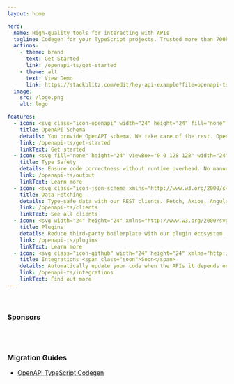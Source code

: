 ```yaml
---
layout: home

hero:
  name: High-quality tools for interacting with APIs
  tagline: Codegen for your TypeScript projects. Trusted more than 700k times each month to generate reliable API clients and SDKs.
  actions:
    - theme: brand
      text: Get Started
      link: /openapi-ts/get-started
    - theme: alt
      text: View Demo
      link: https://stackblitz.com/edit/hey-api-example?file=openapi-ts.config.ts,src%2Fclient%2Fschemas.gen.ts,src%2Fclient%2Fsdk.gen.ts,src%2Fclient%2Ftypes.gen.ts
  image:
    src: /logo.png
    alt: logo

features:
  - icon: <svg class="icon-openapi" width="24" height="24" fill="none" xmlns="http://www.w3.org/2000/svg" viewBox="0 0 30 32"><path d="M8.96 18.397H.515l.005.123.014.238.007.102.022.275.006.061.033.304.003.03.043.327c.098.677.243 1.343.437 1.999l.003.008.1.326.006.018.093.276.025.07.087.24.04.107.078.2.06.149.065.154.086.188.05.114.105.225.035.072.126.256.02.039.154.293.033.057 7.235-4.366a5.754 5.754 0 0 1-.528-1.885ZM.914 22.27l.002.007.273-.085-.275.078ZM11.034 22.275l-5.97 5.967.092.085.255.227.203.172.055.045.232.187.03.024.255.196a.066.066 0 0 1 .01.007l1.113.752.04.024.219.13.134.076.128.072.232.126.032.017.658.32 3.213-7.805a5.719 5.719 0 0 1-.934-.623l.003.001ZM10.415 21.683l-.186-.219-.154-.199-.165-.233-.154-.241-7.22 4.349.371.584.03.044.002.003.388.547.009.011.008.011.176.229.21.261.045.055.173.203.076.087.15.171.084.092.039.042.114.12.046.047.2.204 5.956-5.956-.195-.209-.003-.003ZM18.31 22.272l-.2.154.016.025 4.342 7.209.594-.41c.42-.31.827-.645 1.22-1.007l-5.949-5.947-.023-.024ZM21.92 30.003l.01-.006-.01.006Zm-.005.003ZM21.929 29.994l.057-.028-.001-.002-.056.033v-.003Zm-.01.009-.002.001.002-.001ZM21.916 30.006l-.011-.018.01.018Zm.004-.003.01-.005-.01.005Z" fill="#fff"></path><path d="m21.837 29.719-4.2-6.97-.25.139-.256.128a5.756 5.756 0 0 1-4.106.319l-.27-.095-.27-.095-3.207 7.788.024.009.024.009.007.003.615.235a14.262 14.262 0 0 0 3.007.708l.349.038.056.005.28.023.095.006.245.014.15.006.195.007.348.004c.788 0 1.575-.066 2.352-.196l.04-.006.246-.045.143-.027.145-.03.24-.053.044-.01a14.241 14.241 0 0 0 3.398-1.267l.209-.115.424-.238-.007-.02.01.018.014-.008.056-.034-.15-.25Zm-10.8-16.335.2-.155-.015-.024-4.343-7.206-.595.41c-.42.31-.827.645-1.218 1.006l5.948 5.945.024.024ZM4.654 7.808l-.395.413c-.44.476-.841.971-1.203 1.491l-.052.075-.121.178-.123.188-.045.068a14.135 14.135 0 0 0-2.2 7.035l-.007.286-.005.285h8.424l.013-.285.016-.286a5.716 5.716 0 0 1 1.27-3.068c.058-.073.128-.142.192-.212.065-.07.124-.144.192-.212L4.654 7.808Zm17.38-2.09L22 5.695l-.224-.132-.13-.075-.132-.073-.228-.123-.036-.019a14.74 14.74 0 0 0-1.52-.686l-.04-.015-.342-.124a14.216 14.216 0 0 0-2.839-.673l-.118-.016-.119-.013-.228-.025-.064-.006-.273-.023-.342-.02-.124-.006v8.444c.433.045.862.138 1.279.279l6.216-6.211a13.96 13.96 0 0 0-.703-.461h.002ZM7.363 5.692l.147.244-.147-.244Zm0 0L7.36 5.69l.004.002Z" fill="#fff"></path><path d="m14.388 3.664-.285.005a14.24 14.24 0 0 0-1.78.184l-.04.007-.247.044-.143.027-.145.03-.24.053-.043.01a14.252 14.252 0 0 0-3.4 1.268l-.705.398v.001l4.349 7.219.25-.14a5.727 5.727 0 0 1 2.141-.657l.285-.022s.19-.01.286-.01V3.658c-.095 0-.19.003-.285.005h.002ZM28.827 17.131l-.014-.227-.007-.113-.022-.267-.006-.07-.032-.297-.002-.024-.002-.012-.043-.32-.001-.01a14.164 14.164 0 0 0-.436-1.992l-.003-.013-.094-.304-.013-.04-.091-.272-.026-.074-.086-.235-.043-.111-.075-.194-.063-.153-.063-.15-.083-.191-.049-.108-.107-.228-.033-.069-.128-.259-.018-.035-.149-.286c-.002-.003-.003-.007-.006-.01a14.217 14.217 0 0 0-.806-1.308l-6.217 6.218c.14.415.233.844.278 1.279h8.444l-.004-.125ZM20.42 17.828l-.013.285-.016.286a5.709 5.709 0 0 1-1.27 3.068c-.057.073-.128.142-.192.212s-.123.144-.191.212l5.956 5.956c.067-.068.13-.138.197-.206l.197-.207c.44-.477.843-.977 1.206-1.496l.043-.06.13-.193.113-.173.057-.084a14.13 14.13 0 0 0 2.196-7.03l.007-.285.005-.286H20.42Z" fill="#fff"></path></svg>
    title: OpenAPI Schema
    details: You provide OpenAPI schema. We take care of the rest. OpenAPI 2.0, 3.0, and 3.1 supported.
    link: /openapi-ts/get-started
    linkText: Get started
  - icon: <svg fill="none" height="24" viewBox="0 0 128 128" width="24" xmlns="http://www.w3.org/2000/svg"><rect fill="#3178c6" height="128" rx="6" width="128"/><path clip-rule="evenodd" d="m74.2622 99.468v14.026c2.2724 1.168 4.9598 2.045 8.0625 2.629 3.1027.585 6.3728.877 9.8105.877 3.3503 0 6.533-.321 9.5478-.964 3.016-.643 5.659-1.702 7.932-3.178 2.272-1.476 4.071-3.404 5.397-5.786 1.325-2.381 1.988-5.325 1.988-8.8313 0-2.5421-.379-4.7701-1.136-6.6841-.758-1.9139-1.85-3.6159-3.278-5.1062-1.427-1.4902-3.139-2.827-5.134-4.0104-1.996-1.1834-4.246-2.3011-6.752-3.353-1.8352-.7597-3.4812-1.4975-4.9378-2.2134-1.4567-.7159-2.6948-1.4464-3.7144-2.1915-1.0197-.7452-1.8063-1.5341-2.3598-2.3669-.5535-.8327-.8303-1.7751-.8303-2.827 0-.9643.2476-1.8336.7429-2.6079s1.1945-1.4391 2.0976-1.9943c.9031-.5551 2.0101-.9861 3.3211-1.2929 1.311-.3069 2.7676-.4603 4.3699-.4603 1.1658 0 2.3958.0877 3.6928.263 1.296.1753 2.6.4456 3.911.8109 1.311.3652 2.585.8254 3.824 1.3806 1.238.5552 2.381 1.198 3.43 1.9285v-13.1051c-2.127-.8182-4.45-1.4245-6.97-1.819s-5.411-.5917-8.6744-.5917c-3.3211 0-6.4674.3579-9.439 1.0738-2.9715.7159-5.5862 1.8336-7.844 3.353-2.2578 1.5195-4.0422 3.4553-5.3531 5.8075-1.311 2.3522-1.9665 5.1646-1.9665 8.4373 0 4.1785 1.2017 7.7433 3.6052 10.6945 2.4035 2.9513 6.0523 5.4496 10.9466 7.495 1.9228.7889 3.7145 1.5633 5.375 2.323 1.6606.7597 3.0954 1.5486 4.3044 2.3668s2.1628 1.7094 2.8618 2.6736c.7.9643 1.049 2.06 1.049 3.2873 0 .9062-.218 1.7462-.655 2.5202s-1.1 1.446-1.9885 2.016c-.8886.57-1.9956 1.016-3.3212 1.337-1.3255.321-2.8768.482-4.6539.482-3.0299 0-6.0305-.533-9.0021-1.6-2.9715-1.066-5.7245-2.666-8.2591-4.799zm-23.5596-34.9136h18.2974v-11.5544h-51v11.5544h18.2079v51.4456h14.4947z" fill="#fff" fill-rule="evenodd"/></svg>
    title: Type Safety
    details: Ensure code correctness without runtime overhead. No manual maintenance required.
    link: /openapi-ts/output
    linkText: Learn more
  - icon: <svg class="icon-json-schema xmlns="http://www.w3.org/2000/svg" viewBox="0 0 70.423 70.423" height="24" width="24"><g fill="#fff"><path d="M122.994 114.19c-4.329-.94-7.58-3.479-8.712-6.801-.79-2.316-.677-6.072.333-11.15.485-2.439.882-5.349.882-6.467-.001-3.718-1.712-5.736-5.1-6.017l-1.955-.162v-4.785l1.852-.251c2.702-.366 3.744-1.029 4.576-2.91.611-1.38.689-2.068.505-4.472-.119-1.562-.535-4.349-.924-6.192-.99-4.683-.949-8.485.117-10.773 1.568-3.369 5.437-5.855 9.932-6.383l1.933-.227v5.036h-1.3c-1.771 0-4.25 1.262-4.883 2.488-.608 1.176-.654 2.864-.158 5.802.783 4.644 1.047 9.099.676 11.422-.425 2.658-1.975 5.796-3.68 7.448l-1.18 1.144 1.615 1.983c1.99 2.443 2.765 4.148 3.243 7.142.378 2.369.085 7.283-.67 11.214-1.054 5.485.162 7.652 4.661 8.306l1.676.244v2.448c0 2.792.171 2.697-3.439 1.913z" style="stroke-width:.35277775" transform="translate(-104.228 -45.508)"/><path d="M152.23 112.25v-2.43l2.05-.424c2.263-.467 4.054-1.863 4.459-3.475.127-.507-.113-3.164-.534-5.903-1.372-8.93-.611-13.537 2.855-17.297l1.482-1.608-1.11-1.266c-3.98-4.53-4.67-8.552-3.154-18.37.763-4.945.764-4.993.087-6.173-.797-1.388-3.284-2.776-4.975-2.776h-1.16v-2.47c0-2.81-.058-2.773 3.246-2.072 3.965.841 6.805 2.853 8.278 5.865.846 1.728.973 2.4.95 5.01-.016 1.66-.358 4.683-.762 6.72-1.499 7.564-1.365 9.576.765 11.533.99.908 1.64 1.173 3.37 1.368l2.145.243v4.848h-1.676c-2.151.001-3.932.91-4.838 2.47-.952 1.637-.893 5.206.173 10.406.907 4.422 1.053 8.459.389 10.729-.701 2.394-3.82 5.296-6.748 6.277-1.261.423-2.968.871-3.792.996l-1.5.228z" style="stroke-width:.35277778" transform="translate(-104.228 -45.508)"/><path d="M131.742 108.266c-1.021-1.299-.873-3.537.381-5.732.928-1.624 4.809-6.948 7.61-10.44l1.132-1.41-1.802-5.226c-2.022-5.86-2.01-5.974.656-6.372l1.468-.219 1.64 3.35c.903 1.843 1.77 3.351 1.928 3.351.158 0 1.775-1.755 3.594-3.9 3.16-3.727 3.357-3.892 4.426-3.694.645.12 1.218.047 1.354-.173.318-.515 1.23.247 1.23 1.027 0 .32-.453 1.134-1.009 1.81-2.267 2.755-7.104 9.27-7.104 9.57 0 .177.975 2.454 2.167 5.059l2.166 4.736-.658.985c-.362.541-.662 1.126-.667 1.299-.005.173-.278.483-.606.69-.832.525-1.447-.115-3.99-4.153-1.164-1.848-2.231-3.365-2.372-3.37-.313-.01-3.79 5.133-6.48 9.581-2.37 3.924-1.938 3.42-3.265 3.801-.956.274-1.194.199-1.799-.57zM131.986 83.677c-2.152-3.847-6.019-9.428-7.579-10.938-.792-.767-1.44-1.575-1.44-1.796 0-.601 1.616-1.22 3.19-1.22 1.698 0 3.496 1.479 5.1 4.193.582.985 1.156 1.794 1.276 1.798.12.004.809-1.651 1.53-3.678 1.547-4.34 5.624-12.778 7.225-14.951 1.373-1.863 3.43-2.865 5.903-2.876 3.234-.013 3.243.13.205 3.297-4.636 4.832-6.764 8.81-11.252 21.037-1.246 3.396-2.39 6.48-2.542 6.852-.23.566-.498.281-1.616-1.718z" style="stroke-width:.35277775" transform="translate(-104.228 -45.508)"/></g></svg>
    title: Data Fetching
    details: Type-safe data with our REST clients. Fetch, Axios, Angular, Node, and XHR are available.
    link: /openapi-ts/clients
    linkText: See all clients
  - icon: <svg width="24" height="24" xmlns="http://www.w3.org/2000/svg" viewBox="0 0 190 190"><g fill="none" fill-rule="evenodd"><path d="M150.276 61.344c3.093-14.981 3.756-26.471 1.757-34.815-1.189-4.962-3.362-9.01-6.668-11.93-3.49-3.084-7.901-4.597-12.858-4.597-8.178 0-16.775 3.725-25.963 10.802-3.747 2.887-7.636 6.366-11.676 10.44a8.743 8.743 0 0 0-1.09-1.163C82.36 19.915 72.746 13.599 64.523 11.164c-4.89-1.448-9.48-1.586-13.66-.181-4.414 1.483-7.93 4.55-10.41 8.845-4.094 7.089-5.174 16.403-3.648 27.904.623 4.688 1.686 9.794 3.189 15.327a8.725 8.725 0 0 0-1.698.38c-14.489 4.797-24.749 9.955-30.96 15.85-3.696 3.506-6.109 7.41-6.981 11.733-.921 4.562-.023 9.137 2.454 13.43 4.087 7.078 11.6 12.66 22.304 17.082 4.298 1.776 9.161 3.384 14.595 4.83a8.735 8.735 0 0 0-.57 1.776c-3.092 14.98-3.756 26.47-1.756 34.814 1.188 4.962 3.362 9.01 6.667 11.93 3.49 3.084 7.902 4.597 12.86 4.597 8.177 0 16.774-3.725 25.962-10.802 3.787-2.917 7.72-6.44 11.805-10.57.42.656.936 1.267 1.546 1.81 11.42 10.166 21.034 16.482 29.257 18.917 4.89 1.448 9.48 1.586 13.66.181 4.414-1.483 7.93-4.55 10.41-8.845 4.094-7.089 5.174-16.403 3.648-27.904-.645-4.857-1.764-10.164-3.354-15.929a8.715 8.715 0 0 0 1.863-.398c14.489-4.797 24.749-9.955 30.96-15.85 3.696-3.506 6.109-7.41 6.981-11.733.921-4.562.023-9.137-2.454-13.43-4.087-7.078-11.6-12.66-22.304-17.082-4.427-1.828-9.452-3.48-15.082-4.959.2-.49.36-1.006.47-1.543Z" fill="#002C4B" fill-rule="nonzero"/><path d="M80.397 64h29.211a5 5 0 0 1 4.337 2.512l14.632 25.5a5 5 0 0 1 0 4.976l-14.632 25.5a5 5 0 0 1-4.337 2.512H80.397a5 5 0 0 1-4.337-2.512l-14.632-25.5a5 5 0 0 1 0-4.976l14.632-25.5A5 5 0 0 1 80.397 64Zm25.59 6.277a5 5 0 0 1 4.339 2.513l11.017 19.224a5 5 0 0 1 0 4.972l-11.017 19.224a5 5 0 0 1-4.338 2.513h-21.97a5 5 0 0 1-4.339-2.513L68.662 96.986a5 5 0 0 1 0-4.972L79.679 72.79a5 5 0 0 1 4.338-2.513h21.97Zm-3.906 6.864H87.924a5 5 0 0 0-4.335 2.51l-7.1 12.358a5 5 0 0 0 0 4.982l7.1 12.358a5 5 0 0 0 4.335 2.51h14.157a5 5 0 0 0 4.335-2.51l7.1-12.358a5 5 0 0 0 0-4.982l-7.1-12.358a5 5 0 0 0-4.335-2.51Zm-3.762 6.571a5 5 0 0 1 4.334 2.506l3.33 5.788a5 5 0 0 1 0 4.988l-3.33 5.788a5 5 0 0 1-4.334 2.506h-6.633a5 5 0 0 1-4.334-2.506l-3.33-5.788a5 5 0 0 1 0-4.988l3.33-5.788a5 5 0 0 1 4.334-2.506h6.633Zm-3.315 6.473a4.313 4.313 0 1 0-.003 8.63 4.313 4.313 0 1 0 .003-8.63ZM60 94.5h7.768" fill="#FFD94C"/><path d="M54.86 108.358a2.713 2.713 0 0 1 3.718 1.041l.475.845a269.421 269.421 0 0 0 11.888 19.191c4.867 7.15 10.34 14.39 16.421 21.716a2.776 2.776 0 0 1-.296 3.847l-.612.537c-20.107 17.568-33.176 21.078-39.206 10.527-5.898-10.32-3.764-29.08 6.403-56.28a2.748 2.748 0 0 1 1.21-1.424Zm85.674 20.684a2.708 2.708 0 0 1 3.126 2.152l.153.792c4.97 26.01 1.47 39.014-10.497 39.014-11.706 0-26.607-11.091-44.703-33.273a2.725 2.725 0 0 1-.613-1.745 2.712 2.712 0 0 1 2.73-2.694l.955.007c7.62.041 15.03-.223 22.226-.794 8.498-.673 17.373-1.826 26.623-3.46Zm6.875-55.23c.523-1.41 2.1-2.149 3.546-1.663l.788.266c25.84 8.803 35.66 18.477 29.455 29.022-6.068 10.314-23.714 17.823-52.936 22.527a2.852 2.852 0 0 1-1.88-.345 2.726 2.726 0 0 1-.993-3.772l.5-.837c3.988-6.694 7.592-13.356 10.813-19.986 3.803-7.83 7.372-16.233 10.707-25.212Zm-85.67-7.776a2.852 2.852 0 0 1 1.878.345 2.726 2.726 0 0 1 .994 3.772l-.5.837c-3.988 6.694-7.592 13.356-10.813 19.986-3.803 7.83-7.372 16.233-10.707 25.212-.523 1.41-2.1 2.149-3.546 1.663l-.788-.266c-25.84-8.803-35.66-18.477-29.455-29.022C14.87 78.25 32.516 70.74 61.738 66.036Zm41.807-31.57c20.107-17.57 33.176-21.079 39.206-10.528 5.898 10.32 3.764 29.08-6.403 56.28a2.748 2.748 0 0 1-1.21 1.424 2.713 2.713 0 0 1-3.717-1.041l-.475-.845a269.421 269.421 0 0 0-11.888-19.191c-4.867-7.15-10.34-14.39-16.421-21.716a2.776 2.776 0 0 1 .296-3.847ZM57.684 18c11.706 0 26.607 11.091 44.703 33.273.402.492.618 1.11.613 1.745a2.712 2.712 0 0 1-2.73 2.694l-.955-.007c-7.62-.041-15.03.223-22.226.794-8.498.673-17.373 1.826-26.623 3.46a2.708 2.708 0 0 1-3.126-2.153l-.153-.792C42.217 31.004 45.717 18 57.684 18Z" fill="#FF4154"/></g></svg>
    title: Plugins
    details: Reduce third-party boilerplate with our plugin ecosystem.
    link: /openapi-ts/plugins
    linkText: Learn more
  - icon: <svg class="icon-github" width="24" height="24" xmlns="http://www.w3.org/2000/svg" viewBox="0 0 98 98"><path fill-rule="evenodd" clip-rule="evenodd" d="M48.854 0C21.839 0 0 22 0 49.217c0 21.756 13.993 40.172 33.405 46.69 2.427.49 3.316-1.059 3.316-2.362 0-1.141-.08-5.052-.08-9.127-13.59 2.934-16.42-5.867-16.42-5.867-2.184-5.704-5.42-7.17-5.42-7.17-4.448-3.015.324-3.015.324-3.015 4.934.326 7.523 5.052 7.523 5.052 4.367 7.496 11.404 5.378 14.235 4.074.404-3.178 1.699-5.378 3.074-6.6-10.839-1.141-22.243-5.378-22.243-24.283 0-5.378 1.94-9.778 5.014-13.2-.485-1.222-2.184-6.275.486-13.038 0 0 4.125-1.304 13.426 5.052a46.97 46.97 0 0 1 12.214-1.63c4.125 0 8.33.571 12.213 1.63 9.302-6.356 13.427-5.052 13.427-5.052 2.67 6.763.97 11.816.485 13.038 3.155 3.422 5.015 7.822 5.015 13.2 0 18.905-11.404 23.06-22.324 24.283 1.78 1.548 3.316 4.481 3.316 9.126 0 6.6-.08 11.897-.08 13.526 0 1.304.89 2.853 3.316 2.364 19.412-6.52 33.405-24.935 33.405-46.691C97.707 22 75.788 0 48.854 0z" fill="#24292f"/></svg>
    title: Integrations <span class="soon">Soon</span>
    details: Automatically update your code when the APIs it depends on change. Works with any codegen.
    link: /openapi-ts/integrations
    linkText: Find out more
---
```


<br />

<div class="home-list sponsors-list">

### Sponsors

<!--@include: ./sponsors-list.md-->

</div>

<br />

<!--@include: ./email-form.md-->

<br />

<div class="home-list">

### Migration Guides

- [OpenAPI TypeScript Codegen](/openapi-ts/migrating#openapi-typescript-codegen)

</div>

<style>
.icon-github path {
  fill: var(--github-mark-fill-color);
}

.icon-json-schema path {
  fill: var(--github-mark-fill-color);
}

.icon-openapi path {
  fill: var(--github-mark-fill-color);
}

@media (min-width: 640px) {
  html.dark {
    --vp-home-hero-image-filter: blur(156px);
  }
}

@media (min-width: 960px) {
  html.dark {
    --vp-home-hero-image-filter: blur(168px);
  }
}
</style>
